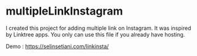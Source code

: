 # multipleLinkInstagram

I created this project for adding multiple link on Instagram. It was inspired by Linktree apps. You only can use this file if you already have hosting. 

Demo :
https://selinsetiani.com/linkinsta/
